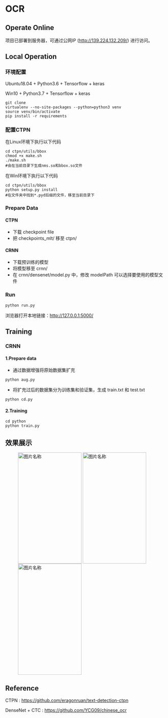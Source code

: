 # OCR
## Operate Online
项目已部署到服务器，可通过公网IP (http://139.224.132.209/) 进行访问。
## Local Operation
### 环境配置
Ubuntu18.04 + Python3.6 + Tensorflow + keras

Win10 + Python3.7 + Tensorflow + keras
```
git clone
virtualenv --no-site-packages --python=python3 venv
source venv/bin/activate
pip install -r requirements
```
### 配置CTPN
在Linux环境下执行以下代码
```
cd ctpn/utils/bbox
chmod +x make.sh
./make.sh
#会在当前目录下生成nms.so和bbox.so文件
```
在Win环境下执行以下代码
```
cd ctpn/utils/bbox
python setup.py install
#在文件夹中找到*.pyd后缀的文件，移至当前目录下
```
### Prepare Data
#### CTPN
- 下载 checkpoint file
- 把 checkpoints_mlt/ 移至 ctpn/
#### CRNN
- 下载预训练的模型
- 将模型移至 crnn/
- 在 crnn/densenet/model.py 中，修改 modelPath 可以选择要使用的模型文件
### Run
```
python run.py
```
浏览器打开本地链接：http://127.0.0.1:5000/

## Training
### CRNN
#### 1.Prepare data
- 通过数据增强将原始数据集扩充
```shell
python aug.py
```
- 将扩充过后的数据集分为训练集和验证集，生成 train.txt 和 test.txt
```shell
python cd.py
```


#### 2.Training
```shell
cd python
python train.py
```
## 效果展示
<figure class = "third">
    <img src="https://upload-images.jianshu.io/upload_images/16784976-e756949a8057fae6.jpg?imageMogr2/auto-orient/strip%7CimageView2/2/w/1080/q/50" width = "200" height = "350" alt="图片名称" align=center />
    <img src="https://upload-images.jianshu.io/upload_images/16784976-b68d8ecb533a78f9.jpg?imageMogr2/auto-orient/strip%7CimageView2/2/w/1080/q/50" width = "200" height = "350" alt="图片名称" align=center />
    <img src="https://upload-images.jianshu.io/upload_images/16784976-7642bffe2fd16c9b.jpg?imageMogr2/auto-orient/strip%7CimageView2/2/w/1080/q/50" width = "200" height = "350" alt="图片名称" align=center />
</figure>

## Reference
CTPN : https://github.com/eragonruan/text-detection-ctpn

DenseNet + CTC : https://github.com/YCG09/chinese_ocr

